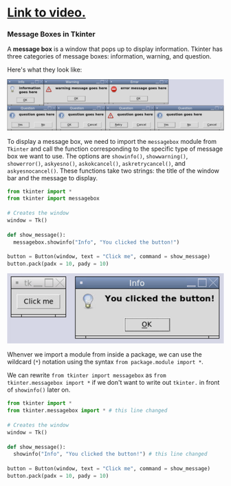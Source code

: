 # [Link to video.](https://www.youtube.com/watch?v=vy_YtliHA9U&list=PLVD25niNi0BnqxVm1TDHLvdHOM3FDaV36&index=11)

### Message Boxes in Tkinter

A **message box** is a window that pops up to display information. Tkinter has three categories of message boxes: information, warning, and question.

Here's what they look like: 

![](../Images/Tk_Messageboxes_1.png)

To display a message box, we need to import the `messagebox` module from `Tkinter` and call the function corresponding to the specific type of message box we want to use. The options are `showinfo()`, `showwarning()`, `showerror()`, `askyesno()`, `askokcancel()`, `askretrycancel()`, and `askyesnocancel()`. These functions take two strings: the title of the window bar and the message to display.

```python
from tkinter import *
from tkinter import messagebox

# Creates the window
window = Tk()

def show_message():
  messagebox.showinfo("Info", "You clicked the button!")

button = Button(window, text = "Click me", command = show_message)
button.pack(padx = 10, pady = 10)
```

![](../Images/Tk_Messageboxes_2.png)

Whenver we import a module from inside a package, we can use the wildcard (`*`) notation using the syntax `from package.module import *`.

We can rewrite `from tkinter import messagebox` as `from tkinter.messagebox import *` if we don't want to write out `tkinter.` in front of `showinfo()` later on.

```python
from tkinter import *
from tkinter.messagebox import * # this line changed

# Creates the window
window = Tk()

def show_message():
  showinfo("Info", "You clicked the button!") # this line changed

button = Button(window, text = "Click me", command = show_message)
button.pack(padx = 10, pady = 10)
```
